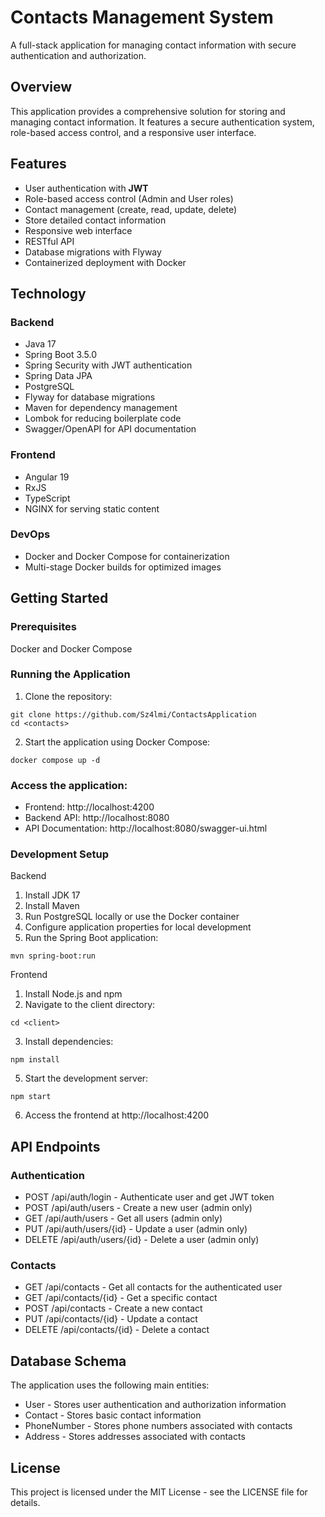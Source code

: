 # Contacts Management System

A full-stack application for managing contact information with secure authentication and authorization.

## Overview

This application provides a comprehensive solution for storing and managing contact information. It features a secure authentication system, role-based access control, and a responsive user interface.

## Features

- User authentication with **JWT**
- Role-based access control (Admin and User roles)
- Contact management (create, read, update, delete)
- Store detailed contact information
- Responsive web interface
- RESTful API
- Database migrations with Flyway
- Containerized deployment with Docker

## Technology

### Backend

- Java 17
- Spring Boot 3.5.0
- Spring Security with JWT authentication
- Spring Data JPA
- PostgreSQL
- Flyway for database migrations
- Maven for dependency management
- Lombok for reducing boilerplate code
- Swagger/OpenAPI for API documentation

### Frontend

- Angular 19
- RxJS
- TypeScript
- NGINX for serving static content

### DevOps

- Docker and Docker Compose for containerization
- Multi-stage Docker builds for optimized images

## Getting Started

### Prerequisites

Docker and Docker Compose

### Running the Application

1. Clone the repository:
```
git clone https://github.com/Sz4lmi/ContactsApplication
cd <contacts>
```
2. Start the application using Docker Compose:
```
docker compose up -d
```
### Access the application:

- Frontend: http://localhost:4200
- Backend API: http://localhost:8080
- API Documentation: http://localhost:8080/swagger-ui.html

### Development Setup

Backend
1. Install JDK 17
2. Install Maven
3. Run PostgreSQL locally or use the Docker container
4. Configure application properties for local development
5. Run the Spring Boot application:
```
mvn spring-boot:run
```
Frontend

1. Install Node.js and npm
2. Navigate to the client directory:
```
cd <client>
```
3. Install dependencies:
```
npm install
```
5. Start the development server:
```
npm start
```
6. Access the frontend at http://localhost:4200

## API Endpoints

### Authentication

- POST /api/auth/login - Authenticate user and get JWT token
- POST /api/auth/users - Create a new user (admin only)
- GET /api/auth/users - Get all users (admin only)
- PUT /api/auth/users/{id} - Update a user (admin only)
- DELETE /api/auth/users/{id} - Delete a user (admin only)

### Contacts

- GET /api/contacts - Get all contacts for the authenticated user
- GET /api/contacts/{id} - Get a specific contact
- POST /api/contacts - Create a new contact
- PUT /api/contacts/{id} - Update a contact
- DELETE /api/contacts/{id} - Delete a contact

## Database Schema

The application uses the following main entities:

- User - Stores user authentication and authorization information
- Contact - Stores basic contact information
- PhoneNumber - Stores phone numbers associated with contacts
- Address - Stores addresses associated with contacts

## License
This project is licensed under the MIT License - see the LICENSE file for details.
